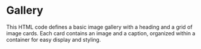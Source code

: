 # Gallery
This HTML code defines a basic image gallery with a heading and a grid of image cards. Each card contains an image and a caption, organized within a container for easy display and styling.

